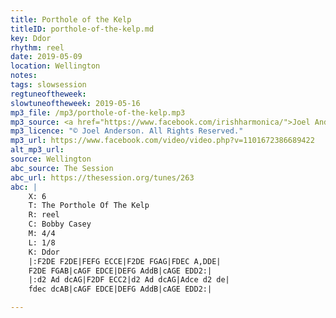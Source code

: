 ```yaml
---
title: Porthole of the Kelp
titleID: porthole-of-the-kelp.md
key: Ddor
rhythm: reel
date: 2019-05-09
location: Wellington
notes:
tags: slowsession
regtuneoftheweek:
slowtuneoftheweek: 2019-05-16
mp3_file: /mp3/porthole-of-the-kelp.mp3
mp3_source: <a href="https://www.facebook.com/irishharmonica/">Joel Anderson</a>
mp3_licence: "© Joel Anderson. All Rights Reserved."
mp3_url: https://www.facebook.com/video/video.php?v=1101672386689422
alt_mp3_url:
source: Wellington
abc_source: The Session
abc_url: https://thesession.org/tunes/263
abc: |
    X: 6
    T: The Porthole Of The Kelp
    R: reel
    C: Bobby Casey
    M: 4/4
    L: 1/8
    K: Ddor
    |:F2DE F2DE|FEFG ECCE|F2DE FGAG|FDEC A,DDE|
    F2DE FGAB|cAGF EDCE|DEFG AddB|cAGE EDD2:|
    |:d2 Ad dcAG|F2DF ECC2|d2 Ad dcAG|Adce d2 de|
    fdec dcAB|cAGF EDCE|DEFG AddB|cAGE EDD2:|

---
```

